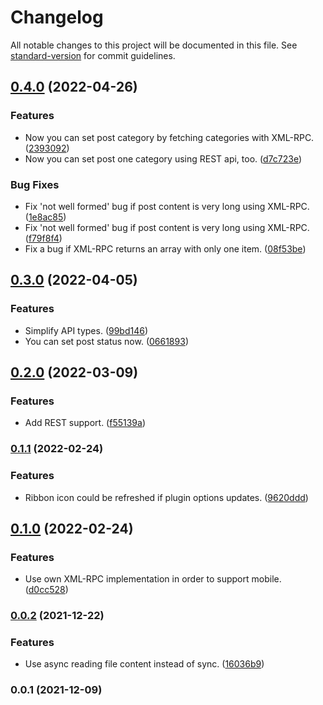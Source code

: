 # Changelog

All notable changes to this project will be documented in this file. See [standard-version](https://github.com/conventional-changelog/standard-version) for commit guidelines.

## [0.4.0](https://github.com/devbean/obsidian-wordpress/compare/0.3.0...0.4.0) (2022-04-26)


### Features

* Now you can set post category by fetching categories with XML-RPC. ([2393092](https://github.com/devbean/obsidian-wordpress/commit/23930923dd9b626c07cc1b94473da723acbdcb02))
* Now you can set post one category using REST api, too. ([d7c723e](https://github.com/devbean/obsidian-wordpress/commit/d7c723e61e0a6b7838b97ce5fee094434e341dfe))


### Bug Fixes

* Fix 'not well formed' bug if post content is very long using XML-RPC. ([1e8ac85](https://github.com/devbean/obsidian-wordpress/commit/1e8ac854ecfe9f485751d9d10b658ad4002fab95))
* Fix 'not well formed' bug if post content is very long using XML-RPC. ([f79f8f4](https://github.com/devbean/obsidian-wordpress/commit/f79f8f42f69fe17b5bc8358f0f8bef39f6a1f616))
* Fix a bug if XML-RPC returns an array with only one item. ([08f53be](https://github.com/devbean/obsidian-wordpress/commit/08f53beeb553cc370fb1d6736b44171d0fb0fafe))

## [0.3.0](https://github.com/devbean/obsidian-wordpress/compare/0.2.0...0.3.0) (2022-04-05)


### Features

* Simplify API types. ([99bd146](https://github.com/devbean/obsidian-wordpress/commit/99bd146cef4eef02faf3b592668e3e17e7e7439b))
* You can set post status now. ([0661893](https://github.com/devbean/obsidian-wordpress/commit/06618936fda714d62240198377a48ea81553f596))

## [0.2.0](https://github.com/devbean/obsidian-wordpress/compare/0.1.1...0.2.0) (2022-03-09)


### Features

* Add REST support. ([f55139a](https://github.com/devbean/obsidian-wordpress/commit/f55139a13477b83f16be51ea20349acb2a484fe0))

### [0.1.1](https://github.com/devbean/obsidian-wordpress/compare/0.1.0...0.1.1) (2022-02-24)


### Features

* Ribbon icon could be refreshed if plugin options updates. ([9620ddd](https://github.com/devbean/obsidian-wordpress/commit/9620ddd48cfe3654e6583d6be2039e821e5a6da6))

## [0.1.0](https://github.com/devbean/obsidian-wordpress/compare/0.0.2...0.1.0) (2022-02-24)


### Features

* Use own XML-RPC implementation in order to support mobile. ([d0cc528](https://github.com/devbean/obsidian-wordpress/commit/d0cc5280d64ee2eded8c124205ef4cf9df9d60dd))

### [0.0.2](https://github.com/devbean/obsidian-wordpress/compare/0.0.1...0.0.2) (2021-12-22)


### Features

* Use async reading file content instead of sync. ([16036b9](https://github.com/devbean/obsidian-wordpress/commit/16036b9374738c984fc5e6db15e2f8caeec93ce8))

### 0.0.1 (2021-12-09)
